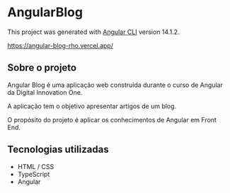 # AngularBlog

This project was generated with [Angular CLI](https://github.com/angular/angular-cli) version 14.1.2.

https://angular-blog-rho.vercel.app/

## Sobre o projeto

Angular Blog é uma aplicação web construída durante o curso de Angular da Digital Innovation One.

A aplicação tem o objetivo apresentar artigos de um blog.

O propósito do projeto é aplicar os conhecimentos de Angular em Front End.


## Tecnologias utilizadas
- HTML / CSS 
- TypeScript
- Angular


<!-- ## Development server

Run `ng serve` for a dev server. Navigate to `http://localhost:4200/`. The application will automatically reload if you change any of the source files.

## Code scaffolding

Run `ng generate component component-name` to generate a new component. You can also use `ng generate directive|pipe|service|class|guard|interface|enum|module`.

## Build

Run `ng build` to build the project. The build artifacts will be stored in the `dist/` directory.

## Running unit tests

Run `ng test` to execute the unit tests via [Karma](https://karma-runner.github.io).

## Running end-to-end tests

Run `ng e2e` to execute the end-to-end tests via a platform of your choice. To use this command, you need to first add a package that implements end-to-end testing capabilities.

## Further help

To get more help on the Angular CLI use `ng help` or go check out the [Angular CLI Overview and Command Reference](https://angular.io/cli) page. -->
